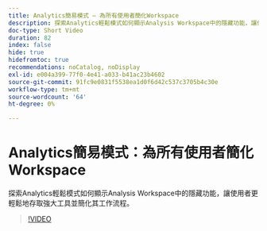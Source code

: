 ```yaml
---
title: Analytics簡易模式 — 為所有使用者簡化Workspace
description: 探索Analytics輕鬆模式如何顯示Analysis Workspace中的隱藏功能，讓使用者更輕鬆地存取強大工具並簡化其工作流程。
doc-type: Short Video
duration: 82
index: false
hide: true
hidefromtoc: true
recommendations: noCatalog, noDisplay
exl-id: e004a399-77f0-4e41-a033-b41ac23b4602
source-git-commit: 91fc9e0831f5538ea1d0f6d42c537c3705b4c30e
workflow-type: tm+mt
source-wordcount: '64'
ht-degree: 0%

---
```


# Analytics簡易模式：為所有使用者簡化Workspace

探索Analytics輕鬆模式如何顯示Analysis Workspace中的隱藏功能，讓使用者更輕鬆地存取強大工具並簡化其工作流程。

<!-- 62_S102_3442449_82_analytics-easy-mode-simplifying-workspace-for-all-users -->
>[!VIDEO](https://video.tv.adobe.com/v/3458343/?learn=on&enablevpops=true)
